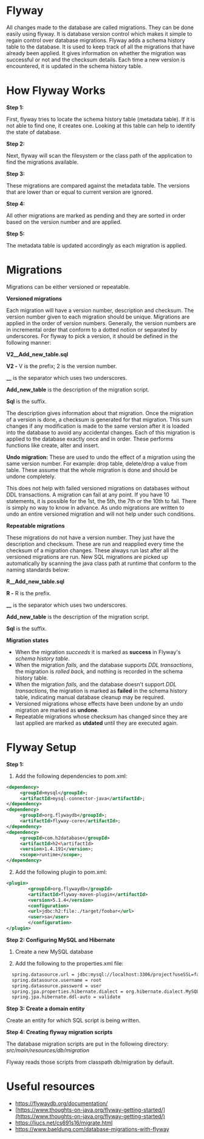 # Flyway

All changes made to the database are called migrations. They can be done easily using flyway. It is database version control which makes it simple to regain control over database migrations. Flyway adds a schema history table to the database. It is used to keep track of all the migrations that have already been applied. It gives information on whether the migration was successful or not and the checksum details. Each time a new version is encountered, it is updated in the schema history table.

# How Flyway Works

**Step 1:**

First, flyway tries to locate the schema history table (metadata table). If it is not able to find one, it creates one. Looking at this table can help to identify the state of database.

**Step 2:**

Next, flyway will scan the filesystem or the class path of the application to find the migrations available.

**Step 3:**

These migrations are compared against the metadata table. The versions that are lower than or equal to current version are ignored.

**Step 4:**

All other migrations are marked as pending and they are sorted in order based on the version number and are applied.

**Step 5:**

The metadata table is updated accordingly as each migration is applied.

# Migrations

Migrations can be either versioned or repeatable.

**Versioned migrations**

Each migration will have a version number, description and checksum. The version number given to each migration should be unique. Migrations are applied in the order of version numbers. Generally, the version numbers are in incremental order that conform to a dotted notion or separated by underscores. For flyway to pick a version, it should be defined in the following manner:

**V2\_\_Add\_new\_table.sql**

**V2 -** V is the prefix; 2 is the version number.

**\_\_** is the separator which uses two underscores.

**Add\_new\_table** is the description of the migration script.

**Sql** is the suffix.

The description gives information about that migration. Once the migration of a version is done, a checksum is generated for that migration. This sum changes if any modification is made to the same version after it is loaded into the database to avoid any accidental changes. Each of this migration is applied to the database exactly once and in order. These performs functions like create, alter and insert.

**Undo migration:** These are used to undo the effect of a migration using the same version number. For example: drop table, delete/drop a value from table. These assume that the whole migration is done and should be undone completely.

This does not help with failed versioned migrations on databases without DDL transactions. A migration can fail at any point. If you have 10 statements, it is possible for the 1st, the 5th, the 7th or the 10th to fail. There is simply no way to know in advance. As undo migrations are written to undo an entire versioned migration and will not help under such conditions.

**Repeatable migrations**

These migrations do not have a version number. They just have the description and checksum. These are run and reapplied every time the checksum of a migration changes. These always run last after all the versioned migrations are run. New SQL migrations are picked up automatically by scanning the java class path at runtime that conform to the naming standards below:

**R\_\_Add\_new\_table.sql**

**R -** R is the prefix.

**\_\_** is the separator which uses two underscores.

**Add\_new\_table** is the description of the migration script.

**Sql** is the suffix.

**Migration states**

- When the migration _succeeds_ it is marked as  **success**  in Flyway&#39;s _schema history table_.
- When the migration _fails,_ and the database supports _DDL transactions_, the migration is _rolled back,_ and nothing is recorded in the schema history table.
- When the migration _fails,_ and the database doesn&#39;t support _DDL transactions_, the migration is marked as  **failed**  in the schema history table, indicating manual database cleanup may be required.
- Versioned migrations whose effects have been undone by an undo migration are marked as  **undone**.
- Repeatable migrations whose checksum has changed since they are last applied are marked as  **utdated**  until they are executed again.

# Flyway Setup

**Step 1:**

1. Add the following dependencies to pom.xml:
```xml
<dependency>
     <groupId>mysql</groupId>;
     <artifactId>mysql-connector-java</artifactId>;
</dependency>
<dependency>
     <groupId>org.flywaydb</groupId>;
     <artifactId>flyway-core</artifactId>;
</dependency>
<dependency>
     <groupId>com.h2database</groupId>
     <artifactId>h2<\artifactId>
     <version>1.4.191</version>;
     <scope>runtime</scope>;
</dependency>
```
2. Add the following plugin to pom.xml:
```xml
<plugin>
        <groupId>org.flywaydb</groupId>
        <artifactId>flyway-maven-plugin</artifactId>
        <version>5.1.4</version>
        <configuration>
        <url>jdbc:h2:file:./target/foobar</url>
        <user>sa</user>
        </configuration>
</plugin>
```
**Step 2: Configuring MySQL and Hibernate**

1. Create a new MySQL database

2. Add the following to the properties.xml file:
```xml
  spring.datasource.url = jdbc:mysql://localhost:3306/project?useSSL=false
  spring.datasource.username = root
  spring.datasource.password = user
  spring.jpa.properties.hibernate.dialect = org.hibernate.dialect.MySQL5InnoDBDialect
  spring.jpa.hibernate.ddl-auto = validate
```
**Step 3: Create a domain entity**

Create an entity for which SQL script is being written.

**Step 4: Creating flyway migration scripts**

The database migration scripts are put in the following directory:  _src/main/resources/db/migration_

Flyway reads those scripts from classpath db/migration by default.

# Useful resources

- https://flywaydb.org/documentation/
- [https://www.thoughts-on-java.org/flyway-getting-started/](https://www.thoughts-on-java.org/flyway-getting-started/)
- https://liucs.net/cs691s16/migrate.html
- https://www.baeldung.com/database-migrations-with-flyway
